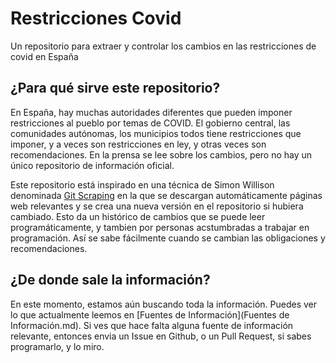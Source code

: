 # Restricciones Covid

Un repositorio para extraer y controlar los cambios en las restricciones de covid en España

## ¿Para qué sirve este repositorio?

En España, hay muchas autoridades diferentes que pueden imponer restricciones al pueblo por temas de COVID. El gobierno central, las comunidades autónomas, los municipios todos tiene restricciones que imponer, y a veces son restricciones en ley, y otras veces son recomendaciones. En la prensa se lee sobre los cambios, pero no hay un único repositorio de información oficial.

Este repositorio está inspirado en una técnica de Simon Willison denominada [Git Scraping](https://simonwillison.net/2020/Oct/9/git-scraping/) en la que se descargan automáticamente páginas web relevantes y se crea una nueva versión en el repositorio si hubiera cambiado. Esto da un histórico de cambios que se puede leer programáticamente, y tambien por personas acstumbradas a trabajar en programación. Así se sabe fácilmente cuando se cambian las obligaciones y recomendaciones.

## ¿De donde sale la información?

En este momento, estamos aún buscando toda la información. Puedes ver lo que actualmente leemos en [Fuentes de Información](Fuentes de Información.md). Si ves que hace falta alguna fuente de información relevante, entonces envia un Issue en Github, o un Pull Request, si sabes programarlo, y lo miro.

